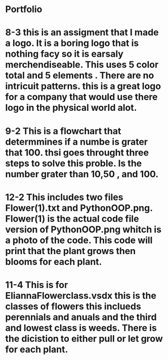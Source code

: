 # Portfolio
# 8-3 this is an assigment that I made a logo. It is a boring logo that is nothing facy so it is earsaly merchendiseable. This uses 5 color total and 5 elements . There are no intricuit patterns. this is a great logo for a company that would use there logo in the physical world alot. 
# 9-2 This is a flowchart that determmines if a numbe is grater that 100. thsi goes throught three steps to solve this proble. Is the number grater than 10,50 , and 100. 
# 12-2 This includes two files Flower(1).txt and PythonOOP.png. Flower(1) is the actual code file version of PythonOOP.png whitch is a photo of the code. This code will print that the plant grows then blooms for each plant.
# 11-4 This is for EliannaFlowerclass.vsdx this is the classes of flowers this inclueds perennials and anuals and the third and lowest class is weeds. There is the dicistion to either pull or let grow for each plant. 
